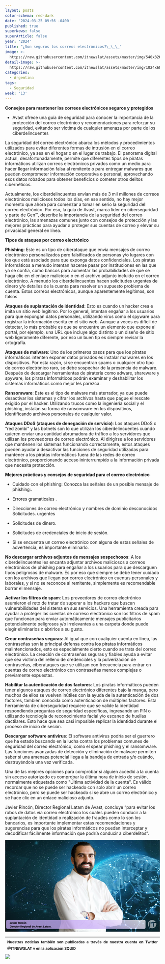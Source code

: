 ```yaml
---
layout: posts
color-schema: red-dark
date: '2024-03-25 09:56 -0400'
published: true
superNews: false
superArticle: false
year: '2024'
title: "¿Son seguros los correos electrónicos?\_\_\_"
image: >-
  https://raw.githubusercontent.com/itnewslat/assets/master/img/540x320/Javier-Rincon-p.jpg
detail-image: >-
  https://raw.githubusercontent.com/itnewslat/assets/master/img/1024x680/Javier-Rincon-g.jpg
categories:
  - Argentina
tags:
  - Seguridad
week: '13'
---
```

**Consejos para mantener los correos electrónicos seguros y protegidos**

- Avast ofrece una guía de seguridad para conocer la importancia de la protección del correo electrónico y recomendaciones para reforzar su seguridad, evitando ser víctima de cualquier amenaza por parte de los ciberdelincuentes

La seguridad del correo electrónico abarca los métodos y procedimientos utilizados para evitar diferentes formas de intrusión en el correo electrónico, ya sea en el hogar o en el lugar de trabajo. El panorama digital actual, desafortunadamente, permite que diferentes tipos de piratas informáticos utilizan correos electrónicos privados como un medio para hacer llegar información falsa al remitente o para entregar malwares que pueden comprometer información corporativa o personal, aprovechando esos datos robados para obtener beneficios o cometer otros delitos cibernéticos.  

Actualmente, los ciberdelincuentes envían más de 3 mil millones de correos electrónicos maliciosos todos los días, en ese sentido, no hay mejor momento que ahora para comenzar a tomar en serio la seguridad del correo electrónico. Por eso, la guía de Avast, marca líder en ciberseguridad y parte de Gen™, describe la importancia de la seguridad del correo electrónico, las amenazas comunes junto con consejos de protección y las mejores prácticas para ayudar a proteger sus cuentas de correo y elevar su privacidad general en línea.   

**Tipos de ataques por correo electrónico** 

**Phishing**: Este es un tipo de ciberataque que envía mensajes de correo electrónico personalizados pero falsificados de personas y/o lugares con los que está asociado para que exponga datos confidenciales. Los piratas informáticos a menudo intentan hacerse pasar por instituciones en las que ya se confía, como bancos para aumentar las probabilidades de que se haga clic en el enlace malicioso o en el archivo adjunto incluido en el correo electrónico. A menudo los ciberdelincuentes hacen solicitudes urgentes de dinero y/o detalles de la cuenta para resolver un supuesto problema de cuenta. Estos correos electrónicos, aunque aparentemente legítimos, son falsos.   

**Ataques de suplantación de identidad**: Esto es cuando un hacker crea e imita un sitio web legítimo. Por lo general, intentan engañar a los usuarios para que expongan datos personales, utilizando virus como el spyware para registrar la información escrita en el sitio web. Aunque a veces es difícil de detectar, lo más probable es que se encuentre un elemento que expone al portal, por ejemplo, una URL que incluye algo distinto o un diseño de sitio web ligeramente diferente, por eso un buen tip es siempre revisar la ortografía.  

**Ataques de malware**: Uno de los primeros pasos para que los piratas informáticos intenten exponer datos privados es instalar malwares en los dispositivos. Por esta razón, si se encuentran spams o cualquier otro tipo de correo electrónico raro, se debe sospechar de la presencia de malware. Después de descargar herramientas de piratería como adware, shareware y spyware, los piratas informáticos podrán examinar y deshabilitar los sistemas informáticos como mejor les parezca.  

**Ransomware**: Este es el tipo de malware más aterrador, ya que puede desactivar los sistemas y cifrar los archivos hasta que pague el rescate exigido por el hacker. Utilizando trucos como la ingeniería social y el phishing, instalan su forma de ransomware en los dispositivos, identificando archivos personales de cualquier valor.  

**Ataques DDoS (ataques de denegación de servicio)**: Los ataques DDoS o “red zombi” y las botnets son lo que utilizan los ciberdelincuentes cuando quieren enviar una cantidad abrumadora de tráfico a los servidores que utilizan los proveedores de correo electrónico. Al dirigirse a los servidores que mantienen los sistemas funcionando correctamente, estos ataques pueden ayudar a desactivar las funciones de seguridad utilizadas para mantener a los piratas informáticos fuera de las redes de correo electrónico, proporcionando acceso ininterrumpido a la información privada que necesita protección.   

**Mejores prácticas y consejos de seguridad para el correo electrónico** 

- Cuidado con el phishing: Conozca las señales de un posible mensaje de phishing:.  

- Errores gramaticales . 

- Direcciones de correo electrónico y nombres de dominio desconocidos Solicitudes. urgentes  

- Solicitudes de dinero. 

- Solicitudes de credenciales de inicio de sesión. 

- Si se encuentra un correo electrónico con alguna de estas señales de advertencia, es importante eliminarlo.

**No descargar archivos adjuntos de mensajes sospechosos**: A los ciberdelincuentes les encanta adjuntar archivos maliciosos a correos electrónicos de phishing para engañar a los usuarios para que descarguen tipos peligrosos de malware. Es por eso que siempre se debe tener cuidado con los archivos que llegan por correo electrónico en cuentas personales y laborales, y si no se reconoce al remitente, simplemente es recomendable borrar el mensaje.   

**Activar los filtros de spam**: Los proveedores de correo electrónico asumieron el reto de tratar de superar a los hackers que buscan vulnerabilidades del sistema en sus servicios. Una herramienta creada para ayudar a proteger las cuentas de correso electrónico son los filtros de spam que funcionan para enviar automáticamente mensajes publicitarios potencialmente peligrosos y/o irrelevantes a una carpeta donde puede elegir eliminarlos o abrirlos a su gusto.  

**Crear contraseñas seguras**: Al igual que con cualquier cuenta en línea, las contraseñas son la principal defensa contra los piratas informáticos malintencionados, esto es especialmente cierto cuando se trata del correo electrónico. La creación de contraseñas seguras y fiables ayuda a evitar que sea víctima del relleno de credenciales y la pulverización de contraseñas, ciberataques que se utilizan con frecuencia para entrar en cuentas de correo electrónico con contraseñas menos complejas o previamente expuestas.  

**Habilitar la autenticación de dos factores**: Los piratas informáticos pueden tener algunos ataques de correo electrónico diferentes bajo la manga, pero muchos de ellos se vuelven inútiles con la ayuda de la autenticación de dos factores, también conocida como autenticación de múltiples factores. Esta herramienta de ciberseguridad requiere que se valide la identidad respondiendo preguntas de seguridad específicas, ingresando un PIN o utilizando tecnología de reconocimiento facial y/o escaneo de huellas dactilares. Esto hace que sea casi imposible replicar la identidad durante el proceso de inicio de sesión.   

**Descargar software antivirus**: El software antivirus podría ser el guerrero que ha estado buscando en la lucha contra los problemas comunes de seguridad del correo electrónico, como el spear phishing y el ransomware. Las funciones avanzadas de detección y eliminación de malware permiten saber si una amenaza potencial llega a la bandeja de entrada y/o cuándo, destruyéndola una vez verificada.  

Una de las mejores opciones para comprobar si alguien accedió a la cuenta sin acceso autorizado es comprobar la última hora de inicio de sesión, normalmente etiquetada como "Última actividad de la cuenta". Es válido recordar que no se puede ser hackeado con solo abrir un correo electrónico, pero se puede ser hackeado si se abre un correo electrónico y se hace clic en un enlace malicioso adjunto.  

Javier Rincón, Director Regional Latam de Avast, concluye “para evitar los robos de datos vía correo electrónico los cuales pueden conducir a la suplantación de identidad o realización de fraudes como lo son los bancarios, es importante implementar estas recomendaciones y sugerencias para que los piratas informáticos no puedan interceptar y decodificar fácilmente información que podría conducir a ciberdelitos”.  

![](https://raw.githubusercontent.com/itnewslat/assets/master/img/540x320/Javier-Rincon-p.jpg)

<table style="height: 42px;" width="569">
<tbody>
<tr>
<td style="text-align: justify;"><sub><strong>Nuestras noticias también son publicadas a través de nuestra cuenta en Twitter <a href="https://twitter.com/itnewslat?lang=es">@ITNEWSLAT</a> y en la aplicación <a href="https://squidapp.co/en/">SQUID</a></strong></sub></td>
</tr>
</tbody>
</table>

<img src="https://tracker.metricool.com/c3po.jpg?hash=56f88a41e39ab42c063cc51676587a04"/>
